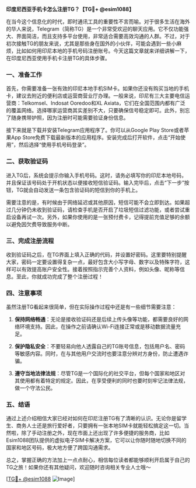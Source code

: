 **印度尼西亚手机卡怎么注册TG？【TG💪+ @esim1088】**

在当今这个信息化的时代，即时通讯工具的重要性不言而喻。对于很多生活在海外的华人来说，Telegram（简称TG）是一个非常受欢迎的聊天应用。它不仅功能强大、界面简洁，而且支持多平台使用，非常适合需要高效沟通的人群。不过，对于初次接触TG的朋友来说，尤其是那些身在国外的小伙伴，可能会遇到一些小麻烦，比如如何用印尼本地的手机号码注册账号。今天这篇文章就来详细讲解一下，在印度尼西亚使用手机卡注册TG的具体步骤。

### 一、准备工作

首先，你需要准备一张有效的印尼本地手机SIM卡。如果你还没有购买当地的手机卡，建议去附近的便利店或运营商营业厅办理。一般来说，印尼有三大主要电信运营商：Telkomsel、Indosat Ooredoo和XL Axiata，它们在全国范围内都有广泛的覆盖网络。选择哪家运营商其实差别不大，只要确保信号稳定即可。此外，别忘了随身携带护照，因为注册时可能需要验证身份信息。

接下来就是下载并安装Telegram应用程序了。你可以从Google Play Store或者苹果App Store免费下载最新版本的应用程序。安装完成后打开软件，点击“开始使用”，然后选择“使用手机号码登录”。

### 二、获取验证码

进入TG后，系统会提示你输入手机号码。这时，请务必填写你的印尼本地号码，并且保证该号码处于开机状态以便接收短信验证码。输入完毕后，点击“下一步”按钮，TG就会自动发送一条包含验证码的短信到你的手机上。

需要注意的是，有时候由于网络延迟或其他原因，短信可能不会立即到达。如果超过几分钟仍未收到验证码，请检查手机是否开启了垃圾短信过滤功能，或者尝试重启设备再试一次。另外，如果你使用的是一张预付费卡，记得提前充值足够的余额以避免因欠费导致服务中断。

### 三、完成注册流程

收到验证码之后，在TG界面上填入正确的代码，并设置好密码。这里要特别提醒大家，密码一定要设置得复杂一点，最好包含大小写字母、数字以及特殊字符，这样可以有效提高账户安全性。接着按照指示完善个人资料，例如头像、昵称等信息。至此，你就成功完成了整个注册过程！

### 四、注意事项

虽然注册TG看起来很简单，但在实际操作过程中还是有一些细节需要注意：

1. **保持网络畅通**：无论是接收验证码还是后续上传头像等功能，都需要良好的网络环境支持。因此，在操作之前请确认Wi-Fi连接正常或是移动数据流量充足。
   
2. **保护隐私安全**：不要轻易向他人透露自己的TG账号信息，包括用户名、密码等敏感内容。同时，在与其他用户交流时也要注意分辨对方身份，防止遭遇诈骗。
   
3. **遵守当地法律法规**：尽管TG是一个国际化的社交平台，但每个国家和地区对其使用都有着特定的规定。因此，在享受便利的同时也要时刻牢记法律法规，做一个守法公民。

### 五、结语

通过上述介绍相信大家已经对如何在印尼注册TG有了清晰的认识。无论你是留学生、商务人士还是旅行爱好者，只要拥有一张本地SIM卡就能轻松搞定这一切。当然啦，除了手动注册之外，现在市面上还出现了许多便捷的服务商，比如Esim1088团队提供的虚拟电子SIM卡解决方案，它可以让你随时随地切换不同的国家和地区号码，极大地方便了跨国沟通需求。

总之，掌握正确的方法加上一点点耐心，相信每位读者都能够顺利开启属于自己的TG之旅！如果你还有其他疑问，欢迎随时咨询相关专业人士哦～

[[TG💪+ @esim1088](https://t.me/s/esim1088) ![Image](https://i.postimg.cc/4NQfJmqS/Snipaste-2025-05-13-00-14-12.png)]